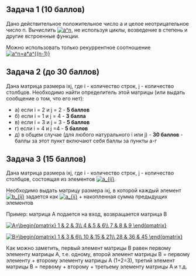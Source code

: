 ## Задача 1 (10 баллов)

Дано действительное положительное число a и целое неотрицательное число n. 
Вычислить <a href="https://www.codecogs.com/eqnedit.php?latex=a^n" target="_blank"><img src="https://latex.codecogs.com/gif.latex?a^n" title="a^n" /></a>, не используя циклы, возведение в степень и другие встроенные функции. 

Можно использовать только рекуррентное соотношение <a href="https://www.codecogs.com/eqnedit.php?latex=a^n=a*a^{(n-1)}" target="_blank"><img src="https://latex.codecogs.com/gif.latex?a^n=a*a^{(n-1)}" title="a^n=a*a^{(n-1)}" /></a>


## Задача 2 (до 30 баллов)

Дана матрица размера ixj, где i - количество строк, j - количество столбцов. Необходимо найти определитель этой матрицы (или выдать сообщение о том, что его нет):
* a) если i = 2 и j = 2 - **5 баллов**
* б) если i = 1 и j = 4 - **3 балла**
* в) если i = 3 и j = 3 - **5 баллов**
* г) если i = 4 и j =4 - **5 баллов**
* д) в общем случае (для любого натурального i или j) - **30 баллов** - баллы за этот пункт включают себя баллы за пункты а-г

## Задача 3 (15 баллов)

Дана матрица размера ixj, где i - количество строк, j - количество столбцов, состоящая из элементов <a href="https://www.codecogs.com/eqnedit.php?latex=a_{ij}" target="_blank"><img src="https://latex.codecogs.com/gif.latex?a_{ij}" title="a_{ij}" /></a>. 

Необходимо выдать матрицу размера ixj, в которой каждый элемент <a href="https://www.codecogs.com/eqnedit.php?latex=b_{ij}" target="_blank"><img src="https://latex.codecogs.com/gif.latex?b_{ij}" title="b_{ij}" /></a>
задается как <a href="https://www.codecogs.com/eqnedit.php?latex=a_{ij}" target="_blank"><img src="https://latex.codecogs.com/gif.latex?a_{ij}" title="a_{ij}" /></a> + накопленная сумма предыдущих элементов

Пример: матрица А подается на вход, возвращается матрица B

<a href="https://www.codecogs.com/eqnedit.php?latex=A=\begin{pmatrix}&space;1&space;&&space;2&space;&&space;3\\&space;4&space;&&space;5&space;&&space;6\\&space;7&space;&&space;8&space;&&space;9&space;\end{pmatrix}" target="_blank"><img src="https://latex.codecogs.com/gif.latex?A=\begin{pmatrix}&space;1&space;&&space;2&space;&&space;3\\&space;4&space;&&space;5&space;&&space;6\\&space;7&space;&&space;8&space;&&space;9&space;\end{pmatrix}" title="A=\begin{pmatrix} 1 & 2 & 3\\ 4 & 5 & 6\\ 7 & 8 & 9 \end{pmatrix}" /></a>

<a href="https://www.codecogs.com/eqnedit.php?latex=B=\begin{pmatrix}&space;1&space;&&space;3&space;&&space;6\\&space;10&space;&&space;15&space;&&space;21\\&space;28&space;&&space;36&space;&&space;45&space;\end{pmatrix}" target="_blank"><img src="https://latex.codecogs.com/gif.latex?B=\begin{pmatrix}&space;1&space;&&space;3&space;&&space;6\\&space;10&space;&&space;15&space;&&space;21\\&space;28&space;&&space;36&space;&&space;45&space;\end{pmatrix}" title="B=\begin{pmatrix} 1 & 3 & 6\\ 10 & 15 & 21\\ 28 & 36 & 45 \end{pmatrix}" /></a>

Как можно заметить, первый элемент матрицы B равен первому элементу матрицы А, т.е. одному, второй элемент матрицы B = первому элементу + второму элементу матрицы А (1+2=3), третий элемент матрицы B = первому + второму + третьему элементу матрицы А и т.д.
